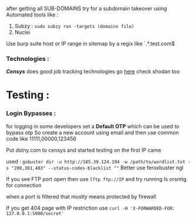 
after getting all SUB-DOMAINS try for a subdomain takeover using Automated tools like :
1. Subzy       :     `sudo subzy run -targets (domains file)`
2. Nuclei


Use burp suite host or IP range in sitemap by a regix like `.*\.test\.com$

### Technologies :
***Censys*** does good job tracking technologies go [here](https://search.censys.io) 
check shodan too


# Testing :

### Login Bypasses :
for logging in some developers set a **Default OTP** which can be used to bypass otp
So create a new account using email and then use common code like 11111,00000,123456

Put dstny.com to censys and started testing on the first IP came

used : `gobuster dir -u http://185.39.124.194 -w /path/to/wordlist.txt -s "200,301,403" --status-codes-blacklist ""`
Better use feroxbuster ngl

If you see FTP port open then use `lftp ftp://IP` and try running ls orsmtg for connection

when a port is filtered that mostly means protected by firewall

If you get 404 page with IP restriction use `curl -H 'X-FORWARDED-FOR: 127.0.0.1:5000/secret'`